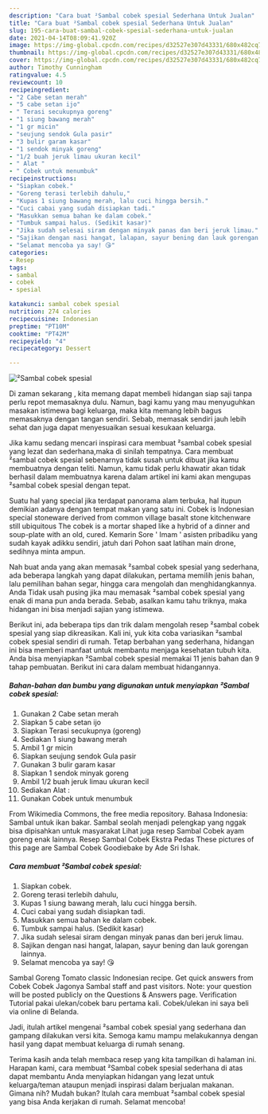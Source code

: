 ```yaml
---
description: "Cara buat ²Sambal cobek spesial Sederhana Untuk Jualan"
title: "Cara buat ²Sambal cobek spesial Sederhana Untuk Jualan"
slug: 195-cara-buat-sambal-cobek-spesial-sederhana-untuk-jualan
date: 2021-04-14T08:09:41.920Z
image: https://img-global.cpcdn.com/recipes/d32527e307d43331/680x482cq70/sambal-cobek-spesial-foto-resep-utama.jpg
thumbnail: https://img-global.cpcdn.com/recipes/d32527e307d43331/680x482cq70/sambal-cobek-spesial-foto-resep-utama.jpg
cover: https://img-global.cpcdn.com/recipes/d32527e307d43331/680x482cq70/sambal-cobek-spesial-foto-resep-utama.jpg
author: Timothy Cunningham
ratingvalue: 4.5
reviewcount: 10
recipeingredient:
- "2 Cabe setan merah"
- "5 cabe setan ijo"
- " Terasi secukupnya goreng"
- "1 siung bawang merah"
- "1 gr micin"
- "seujung sendok Gula pasir"
- "3 bulir garam kasar"
- "1 sendok minyak goreng"
- "1/2 buah jeruk limau ukuran kecil"
- " Alat "
- " Cobek untuk menumbuk"
recipeinstructions:
- "Siapkan cobek."
- "Goreng terasi terlebih dahulu,"
- "Kupas 1 siung bawang merah, lalu cuci hingga bersih."
- "Cuci cabai yang sudah disiapkan tadi."
- "Masukkan semua bahan ke dalam cobek."
- "Tumbuk sampai halus. (Sedikit kasar)"
- "Jika sudah selesai siram dengan minyak panas dan beri jeruk limau."
- "Sajikan dengan nasi hangat, lalapan, sayur bening dan lauk gorengan lainnya."
- "Selamat mencoba ya say! 😘"
categories:
- Resep
tags:
- sambal
- cobek
- spesial

katakunci: sambal cobek spesial 
nutrition: 274 calories
recipecuisine: Indonesian
preptime: "PT10M"
cooktime: "PT42M"
recipeyield: "4"
recipecategory: Dessert

---
```



![²Sambal cobek spesial](https://img-global.cpcdn.com/recipes/d32527e307d43331/680x482cq70/sambal-cobek-spesial-foto-resep-utama.jpg)

Di zaman  sekarang , kita memang dapat membeli hidangan siap saji tanpa perlu repot memasaknya dulu. Namun, bagi kamu yang mau menyuguhkan masakan istimewa bagi keluarga, maka kita memang lebih bagus memasaknya dengan tangan sendiri. Sebab, memasak sendiri jauh lebih sehat dan juga dapat menyesuaikan sesuai kesukaan keluarga.

Jika kamu sedang mencari inspirasi cara membuat ²sambal cobek spesial yang lezat dan sederhana,maka di sinilah tempatnya. Cara membuat ²sambal cobek spesial  sebenarnya tidak susah untuk dibuat jika kamu membuatnya dengan teliti. Namun, kamu tidak perlu khawatir akan tidak berhasil dalam membuatnya 
karena dalam artikel ini kami akan mengupas ²sambal cobek spesial dengan tepat.  

Suatu hal yang special jika terdapat panorama alam terbuka, hal itupun demikian adanya dengan tempat makan yang satu ini. Cobek is Indonesian special stoneware derived from common village basalt stone kitchenware still ubiquitous The cobek is a mortar shaped like a hybrid of a dinner and soup-plate with an old, cured. Kemarin Sore &#39; Imam &#39; asisten pribadiku yang sudah kayak adikku sendiri, jatuh dari Pohon saat latihan main drone, sedihnya minta ampun.

Nah buat anda yang akan memasak ²sambal cobek spesial yang sederhana, ada beberapa langkah yang dapat dilakukan, pertama memilih jenis bahan, lalu pemilihan bahan segar, hingga cara mengolah dan menghidangkannya. Anda Tidak usah pusing jika mau memasak ²sambal cobek spesial yang enak di mana pun anda berada. Sebab, asalkan kamu  tahu triknya, maka hidangan ini bisa menjadi sajian yang istimewa.

Berikut ini, ada beberapa tips dan trik dalam mengolah resep ²sambal cobek spesial yang siap dikreasikan. Kali ini, yuk kita coba variasikan ²sambal cobek spesial sendiri di rumah. Tetap berbahan yang sederhana, hidangan ini bisa memberi manfaat untuk membantu menjaga kesehatan tubuh kita. Anda bisa menyiapkan ²Sambal cobek spesial memakai 11 jenis bahan dan 9 tahap pembuatan. Berikut ini cara dalam membuat hidangannya.

<!--inarticleads1-->

##### Bahan-bahan dan bumbu yang digunakan untuk menyiapkan ²Sambal cobek spesial:

1. Gunakan 2 Cabe setan merah
1. Siapkan 5 cabe setan ijo
1. Siapkan  Terasi secukupnya (goreng)
1. Sediakan 1 siung bawang merah
1. Ambil 1 gr micin
1. Siapkan seujung sendok Gula pasir
1. Gunakan 3 bulir garam kasar
1. Siapkan 1 sendok minyak goreng
1. Ambil 1/2 buah jeruk limau ukuran kecil
1. Sediakan  Alat :
1. Gunakan  Cobek untuk menumbuk


From Wikimedia Commons, the free media repository. Bahasa Indonesia: Sambal untuk ikan bakar. Sambal seolah menjadi pelengkap yang nggak bisa dipisahkan untuk masyarakat Lihat juga resep Sambal Cobek ayam goreng enak lainnya. Resep Sambal Cobek Ekstra Pedas These pictures of this page are Sambal Cobek Goodiebake by Ade Sri Ishak. 

<!--inarticleads2-->

##### Cara membuat ²Sambal cobek spesial:

1. Siapkan cobek.
1. Goreng terasi terlebih dahulu,
1. Kupas 1 siung bawang merah, lalu cuci hingga bersih.
1. Cuci cabai yang sudah disiapkan tadi.
1. Masukkan semua bahan ke dalam cobek.
1. Tumbuk sampai halus. (Sedikit kasar)
1. Jika sudah selesai siram dengan minyak panas dan beri jeruk limau.
1. Sajikan dengan nasi hangat, lalapan, sayur bening dan lauk gorengan lainnya.
1. Selamat mencoba ya say! 😘


Sambal Goreng Tomato classic Indonesian recipe. Get quick answers from Cobek Cobek Jagonya Sambal staff and past visitors. Note: your question will be posted publicly on the Questions &amp; Answers page. Verification Tutorial pakai ulekan/cobek baru pertama kali. Cobek/ulekan ini saya beli via online di Belanda. 

Jadi, itulah artikel mengenai  ²sambal cobek spesial  yang sederhana dan gampang dilakukan versi kita. Semoga kamu mampu melakukannya dengan hasil yang dapat membuat keluarga di rumah senang. 

Terima kasih anda telah membaca resep yang kita tampilkan di halaman ini. Harapan kami, cara membuat  ²Sambal cobek spesial sederhana di atas dapat membantu Anda menyiapkan hidangan yang lezat untuk keluarga/teman ataupun menjadi inspirasi dalam berjualan makanan. Gimana nih? Mudah bukan? Itulah cara membuat ²sambal cobek spesial yang bisa Anda kerjakan di rumah. Selamat mencoba!


